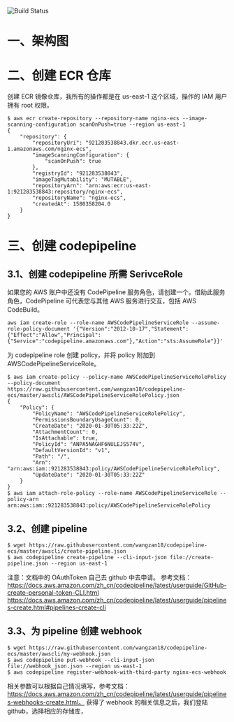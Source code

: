 ![Build Status](https://codebuild.us-east-1.amazonaws.com/badges?uuid=eyJlbmNyeXB0ZWREYXRhIjoiRmhJTlZDV0tlUlp0amJDQ0UycUVDT28zYit6MmFtWDl5cHZvU05Vdnl1RXd1OFV6RitNc1FScW1pOXg2R3JmOFFiY2xqMWVUYTFzV3FtQlBOY2FsRU1VPSIsIml2UGFyYW1ldGVyU3BlYyI6ImE0RGsvSzNERVAzVGNGRVIiLCJtYXRlcmlhbFNldFNlcmlhbCI6MX0%3D&branch=master)

# 一、架构图

# 二、创建 ECR 仓库
创建 ECR 镜像仓库，我所有的操作都是在 us-east-1 这个区域，操作的 IAM 用户拥有 root 权限。
```
$ aws ecr create-repository --repository-name nginx-ecs --image-scanning-configuration scanOnPush=true --region us-east-1 
{
    "repository": {
        "repositoryUri": "921283538843.dkr.ecr.us-east-1.amazonaws.com/nginx-ecs", 
        "imageScanningConfiguration": {
            "scanOnPush": true
        }, 
        "registryId": "921283538843", 
        "imageTagMutability": "MUTABLE", 
        "repositoryArn": "arn:aws:ecr:us-east-1:921283538843:repository/nginx-ecs", 
        "repositoryName": "nginx-ecs", 
        "createdAt": 1580358204.0
    }
}
```
# 三、创建 codepipeline
## 3.1、创建 codepipeline 所需 SerivceRole
如果您的 AWS 账户中还没有 CodePipeline 服务角色，请创建一个。借助此服务角色，CodePipeline 可代表您与其他 AWS 服务进行交互，包括 AWS CodeBuild。
```
aws iam create-role --role-name AWSCodePipelineServiceRole --assume-role-policy-document '{"Version":"2012-10-17","Statement":{"Effect":"Allow","Principal":{"Service":"codepipeline.amazonaws.com"},"Action":"sts:AssumeRole"}}'
```
为 codepipeline role 创建 policy，并将 policy 附加到 AWSCodePipelineServiceRole。
```
$ aws iam create-policy --policy-name AWSCodePipelineServiceRolePolicy --policy-document https://raw.githubusercontent.com/wangzan18/codepipeline-ecs/master/awscli/AWSCodePipelineServiceRolePolicy.json
{
    "Policy": {
        "PolicyName": "AWSCodePipelineServiceRolePolicy", 
        "PermissionsBoundaryUsageCount": 0, 
        "CreateDate": "2020-01-30T05:33:22Z", 
        "AttachmentCount": 0, 
        "IsAttachable": true, 
        "PolicyId": "ANPA5NAGHF6NULEJS574V", 
        "DefaultVersionId": "v1", 
        "Path": "/", 
        "Arn": "arn:aws:iam::921283538843:policy/AWSCodePipelineServiceRolePolicy", 
        "UpdateDate": "2020-01-30T05:33:22Z"
    }
}
$ aws iam attach-role-policy --role-name AWSCodePipelineServiceRole --policy-arn arn:aws:iam::921283538843:policy/AWSCodePipelineServiceRolePolicy
```
## 3.2、创建 pipeline
```
$ wget https://raw.githubusercontent.com/wangzan18/codepipeline-ecs/master/awscli/create-pipeline.json
$ aws codepipeline create-pipeline --cli-input-json file://create-pipeline.json --region us-east-1
```
注意：文档中的 OAuthToken 自己去 github 中去申请。
参考文档：https://docs.aws.amazon.com/zh_cn/codepipeline/latest/userguide/GitHub-create-personal-token-CLI.html
https://docs.aws.amazon.com/zh_cn/codepipeline/latest/userguide/pipelines-create.html#pipelines-create-cli

## 3.3、为 pipeline 创建 webhook
```
$ wget https://raw.githubusercontent.com/wangzan18/codepipeline-ecs/master/awscli/my-webhook.json
$ aws codepipeline put-webhook --cli-input-json file://webhook_json.json --region us-east-1
$ aws codepipeline register-webhook-with-third-party nginx-ecs-webhook
```
相关参数可以根据自己情况填写，参考文档：https://docs.aws.amazon.com/zh_cn/codepipeline/latest/userguide/pipelines-webhooks-create.html。
获得了 webhook 的相关信息之后，我们登陆 github，选择相应的存储库，



































